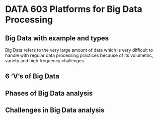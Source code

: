# DATA 603 Platforms for Big Data Processing

## Big Data with example and types
Big Data refers to the very large amount of data which is very difficult to handle with regular data processing practices because of its volumetirc, variety and high frequency challenges.

## 6 ‘V’s of Big Data

## Phases of Big Data analysis

## Challenges in Big Data analysis
